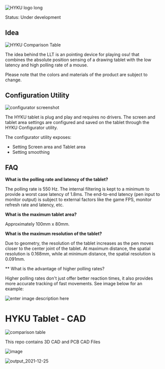 
![HYKU logo long](https://user-images.githubusercontent.com/18311413/151296349-7dda3d0f-50e5-45e4-92ab-da6190cb1612.png)


Status: Under development

## Idea

![HYKU Comparison Table](https://user-images.githubusercontent.com/18311413/151644011-40247c3f-1858-4fe7-b977-91bd842aceee.png "enter image title here")


The idea behind the LLT is an pointing device for playing osu! that combines the absolute position sensing of a drawing tablet with the low latency and high polling rate of a mouse.


Please note that the colors and materials of the product are subject to change.



## Configuration Utility
![configurator screenshot](https://user-images.githubusercontent.com/18311413/151927797-098c77c6-c0cf-4f20-8955-63f58b2a89a5.png)

The HYKU tablet is plug and play and requires no drivers. The screen and tablet area settings are configured and saved on the tablet through the HYKU Configurator utility.

The configurator utility exposes:
- Setting Screen area and Tablet area
- Setting smoothing

## FAQ

**What is the polling rate and latency of the tablet?**

The polling rate is 550 Hz. The internal filtering is kept to a minimum to provide a worst case latency of 1.8ms. The end-to-end latency (pen input to monitor output) is subject to external factors like the game FPS, monitor refresh rate and latency, etc.

**What is the maximum tablet area?**

Approximately 100mm x 80mm.

**What is the maximum resolution of the tablet?**

Due to geometry, the resolution of the tablet increases as the pen moves closer to the center joint of the tablet. At maximum distance, the spatial resolution is 0.168mm, while at minimum distance, the spatial resolution is  0.091mm.

** What is the advantage of higher polling rates?

Higher polling rates don't just offer better reaction times, it also provides more accurate tracking of fast movements. See image below for an example:

![enter image description here](https://user-images.githubusercontent.com/18311413/147843408-313765c4-39ae-4b70-8b45-a95333d086ce.png "enter image title here")

# HYKU Tablet - CAD

![comparison table](https://user-images.githubusercontent.com/18311413/151644011-40247c3f-1858-4fe7-b977-91bd842aceee.png)


This repo contains 3D CAD and PCB CAD Files

![image](https://user-images.githubusercontent.com/18311413/147380325-464ae4f9-e919-4ae4-8718-0407775ffcd8.png)

![output_2021-12-25](https://user-images.githubusercontent.com/18311413/147380542-2b0fd6ac-12e6-4994-9144-c370a167ab2c.png)
